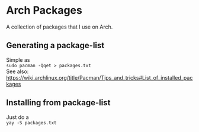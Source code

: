 # Arch Packages
A collection of packages that I use on Arch.

## Generating a package-list
Simple as <br />
`sudo pacman -Qqet > packages.txt` <br />
See also: https://wiki.archlinux.org/title/Pacman/Tips_and_tricks#List_of_installed_packages

## Installing from package-list
Just do a <br />
`yay -S packages.txt`
